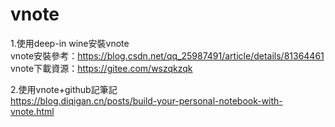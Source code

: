 # vnote
1.使用deep-in wine安裝vnote <br>
vnote安裝參考：https://blog.csdn.net/qq_25987491/article/details/81364461  <br>
vnote下載資源：https://gitee.com/wszqkzqk  <br>

2.使用vnote+github記筆記  <br>
https://blog.diqigan.cn/posts/build-your-personal-notebook-with-vnote.html  <br>